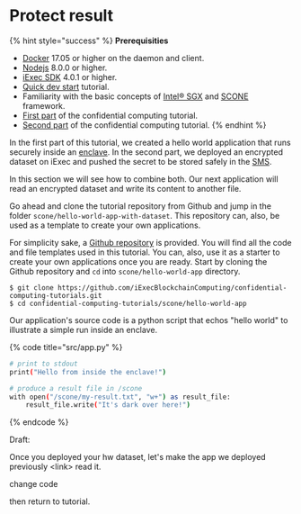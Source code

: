 # Protect result

{% hint style="success" %}
**Prerequisities**

* [Docker](https://docs.docker.com/install/) 17.05 or higher on the daemon and client.
* [Nodejs](https://nodejs.org) 8.0.0 or higher.
* [iExec SDK](https://www.npmjs.com/package/iexec) 4.0.1 or higher.
* [Quick dev start](../quick-start-for-developers.md) tutorial.
* Familiarity with the basic concepts of [Intel® SGX](intel-sgx-technology.md#intel-r-software-guard-extension-intel-r-sgx) and [SCONE](scone-framework.md#scone-framework) framework.
* [First part](create-your-first-sgx-app.md) of the confidential computing tutorial.
* [Second part](sgx-encrypted-dataset.md) of the confidential computing tutorial.
{% endhint %}

In the first part of this tutorial, we created a hello world application that runs securely inside an [enclave](intel-sgx-technology.md#enclave). In the second part, we deployed an encrypted dataset on iExec and pushed the secret to be stored safely in the [SMS](scone-framework.md#secret-management-service-sms).

In this section we will see how to combine both. Our next application will read an encrypted dataset and write its content to another file.

Go ahead and clone the tutorial repository from Github and jump in the folder `scone/hello-world-app-with-dataset`. This repository can, also, be used as a template to create your own applications.







For simplicity sake, a [Github repository](https://github.com/iExecBlockchainComputing/confidential-computing-tutorials.git) is provided. You will find all the code and file templates used in this tutorial. You can, also, use it as a starter to create your own applications once you are ready. Start by cloning the Github repository and `cd` into `scone/hello-world-app` directory.

```
$ git clone https://github.com/iExecBlockchainComputing/confidential-computing-tutorials.git
$ cd confidential-computing-tutorials/scone/hello-world-app
```

Our application's source code is a python script that echos "hello world" to illustrate a simple run inside an enclave.

{% code title="src/app.py" %}
```bash
# print to stdout
print("Hello from inside the enclave!")

# produce a result file in /scone
with open("/scone/my-result.txt", "w+") as result_file:
    result_file.write("It's dark over here!")
```
{% endcode %}



Draft:

Once you deployed your hw dataset, let's make the app we deployed previously &lt;link&gt; read it.

change code

then return to tutorial.













